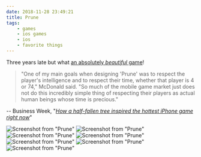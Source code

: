 ```yaml
---
date: 2018-11-28 23:49:21
title: Prune
tags:
    - games
    - ios games
    - ios
    - favorite things
---
```


Three years late but what [an absolutely _beautiful_ game](http://www.prunegame.com/)!

> "One of my main goals when designing 'Prune' was to respect the player's intelligence and to respect their time, whether that player is 4 or 74," McDonald said. "So much of the mobile game market just does not do this incredibly simple thing of respecting their players as actual human beings whose time is precious."

-- Business Week, "[_How a half-fallen tree inspired the hottest iPhone game right now_](https://www.businessinsider.com/prune-iphone-game-joel-mcdonald-interview-2015-7)"

![Screenshot from "Prune"](/misc/p/prune/IMG_4259.jpeg)
![Screenshot from "Prune"](/misc/p/prune/IMG_4260.jpeg)
![Screenshot from "Prune"](/misc/p/prune/IMG_4261.jpeg)
![Screenshot from "Prune"](/misc/p/prune/IMG_4437.jpeg)
![Screenshot from "Prune"](/misc/p/prune/IMG_4647.jpeg)
![Screenshot from "Prune"](/misc/p/prune/IMG_4649.jpg)
![Screenshot from "Prune"](/misc/p/prune/IMG_4650.jpeg)